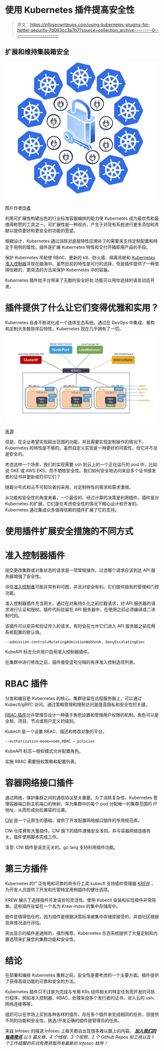 # 使用 Kubernetes 插件提高安全性

> 原文：<https://infosecwriteups.com/using-kubernetes-plugins-for-better-security-7b083cc3a7b7?source=collection_archive---------0----------------------->

## 扩展和维持集装箱安全

![](img/ff4b1549ff77b8821d3f3ca798b98364.png)

图片作者[作者](https://www.linkedin.com/in/jayachandra-sekhar-reddy/)

利用可扩展性构建出色的行业标准容器编排的能力使 Kubernetes 成为最优秀和最值得称赞的工具之一。可扩展性是一种观点，产生于对现有系统进行更多添加和贡献以提供更好和更安全的功能的愿望。

根据设计，Kubernetes 通过消除对底层特性应用补丁的需要来支持定制配置和特定于用例的属性。插件是扩展 Kubernetes 特性和交付开箱即用产品的手段。

保护 Kubernetes 吊舱使 RBAC、更新的 k8、防火墙、隔离吊舱和 [Kubernetes 准入控制器](https://www.armosec.io/blog/kubernetes-admission-controller/)浮现在脑海中。虽然目前的特性是可行的选择，但是插件提供了一种值得信赖的、更简洁的方法来保护 Kubernetes 中的容器。

Kubernetes 插件给平台带来了无数的安全好处:功能可以用你选择的语言动态开发。

# 插件提供了什么让它们变得优雅和实用？

Kubernetes 自身不断进化成一个连体生态系统。通过在 DevOps 中集成、重构和定制大多数排序后特性，Kubernetes 现在几乎拥有了一切。

![](img/95b52fe0e443a474f7ea68927bd5cf47.png)

[来源](https://www.learnitguide.net/2020/05/kubernetes-services-explained-examples.html)

但是，在企业希望实现超出范围的功能，并且需要实现定制操作的情况下，Kubernetes 的特性是不够的。虽然自定义实现是一种更好的可能性，但它并不总是安全的。

考虑这样一个场景，我们的实现需要 ssh 到云上的一个正在运行的 pod 中，比如说 GKE 或 AWS EKS，而不牺牲安全性。我们如何安全地访问来自多个证书颁发者的证书并更新或打印它们？

随着分布式和云不可知论者的采用，对定制特性的需求和需求激增。

从功能和安全性的角度来看，一个最佳的、经过计算的决策是利用插件。插件是对 Kubernetes 的扩展，它们是在考虑安全性的情况下精心设计和开发的。Kubernetes 通过集成众多值得信赖的插件扩展了它的支持。

# 使用插件扩展安全措施的不同方式

# 准入控制器插件

提交更改集群或对象状态的请求是一项常规操作。过滤哪个请求应该到达 API 服务器增强了安全性。

评估[准入控制者](https://kubernetes.io/docs/reference/access-authn-authz/admission-controllers/)可能非常有利可图，并且对安全有利。它们提供独有的管理和门控功能。

准入控制器插件充当网关，通过在对象持久化之前拦截请求，对 API 服务器的请求进行认证和授权。插件代码驻留在 API 服务器中，在使用之前必须编译成二进制代码。

该插件可以变异和验证传入的请求，有时会在允许它们进入 API 服务器之前应用系统配置的默认值。

```
--admission-control=MutatingAdmissionWebhook, DenyEscalatingExec
```

KubeAPI 标志允许用户启用准入控制器插件。

在集群中进行修改之前，插件接受逗号分隔的有序准入控制选项列表。

# RBAC 插件

分发和编目是 Kubernetes 的核心。集群驻留在远程服务器上，可以通过 Kubectl/gRPC 访问。通过策略管理和限制访问是提高隐私和安全性的关键。

[RBAC 插件](https://blog.knoldus.com/rbac-in-kubernetes/)允许管理员设计一种基于角色设置和管理用户权限的机制。角色可以是全局、项目、节点或用户定义的级别。

Kubectl 是一个设置 RBAC、描述和修改对象的平台。

```
--authorization-mode=node,RBAC — policies
```

KubeAPI 标志—授权模式允许配置角色。

实施 RBAC 需要授权策略和配置列表。

# 容器网络接口插件

通过网络，保护集群之间的通信协议至关重要。为了消除复杂性，Kubernetes 管理容器端口到主机端口的映射，并为集群中的每个 pod 分配唯一的集群范围的 IP 地址，从而形成向后兼容的沿袭。

[CNI](https://github.com/containernetworking/cni) 是一个云原生的基础，提供了开发配置网络接口插件的专用规范库。

CNI 仓库拥有大量插件。CNI 旗下的插件遵循安全准则，并与容器网络连接有关。插件使用脚本完成工作。

注意: CNI 插件是语言无关的。go lang 支持利用插件功能。

# 第三方插件

Kubernetes 的广泛有用和可靠的命令行工具 kubectl 支持插件管理器 [KREW](https://krew.sigs.k8s.io/plugins/) ，为开发人员提供了开发和托管特定用例插件的健壮选项。

KREW 展示了选择插件开发语言的灵活性。使用 Kubectl 安装和实现插件非常简单。这些插件驻留在一个名为 Krew-index 的集中存储库中。

插件是值得信任的，因为插件是根据决策标准被集中存储库接受的，并由社区根据具体情况进行评估。

突出显示的插件是通用的，强烈推荐。Kubernetes 生态系统提供了大量定制和内置选项来扩展您的集群功能和安全性。

# 结论

在部署和编排 Kubernetes 集群之前，安全性是要考虑的一个主要方面。插件提供了获得高级功能的可靠和安全的方法。

Kubernetes 插件只不过是为完成与专用 K8s 组件相关的特定任务而开发的可执行程序，例如准入控制器、RBAC、处理来自多个发行者的证书、进入云的 ssh、网络连接等等。

组织可以在市场上买到各种各样的插件。存在多个插件来完成相同的任务，但提供不同的功能和安全性。挑选/开发正确的插件是管理员的任务。

来自 Infosec 的报道:Infosec 上每天都会出现很多难以跟上的内容。 [***加入我们的每周简讯***](https://weekly.infosecwriteups.com/) *以 5 篇文章、4 个线程、3 个视频、2 个 Github Repos 和工具以及 1 个工作提醒的形式免费获取所有最新的 Infosec 趋势！*